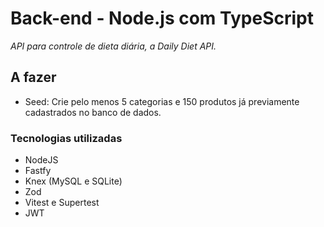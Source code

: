 # Back-end - Node.js com TypeScript
*API para controle de dieta diária, a Daily Diet API.*

## A fazer
 - Seed: Crie pelo menos 5 categorias e 150 produtos já previamente cadastrados no banco de dados.

### Tecnologias utilizadas
 - NodeJS
 - Fastfy
 - Knex (MySQL e SQLite)
 - Zod
 - Vitest e Supertest
 - JWT
